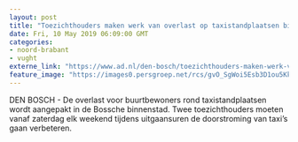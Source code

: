 ```yaml
---
layout: post
title: "Toezichthouders maken werk van overlast op taxistandplaatsen binnenstad Den Bosch"
date: Fri, 10 May 2019 06:09:00 GMT
categories: 
- noord-brabant 
- vught 
externe_link: "https://www.ad.nl/den-bosch/toezichthouders-maken-werk-van-overlast-op-taxistandplaatsen-binnenstad-den-bosch~adca49a0/"
feature_image: "https://images0.persgroep.net/rcs/gvO_SgWoi5Esb3D1ou5KkWFzjFo/diocontent/139469985/_fitwidth/400/?appId=21791a8992982cd8da851550a453bd7f&quality=0.7"
---
```


DEN BOSCH - De overlast voor buurtbewoners rond taxistandplaatsen wordt aangepakt in de Bossche binnenstad. Twee toezichthouders moeten vanaf zaterdag elk weekend tijdens uitgaansuren de doorstroming van taxi’s gaan verbeteren.
